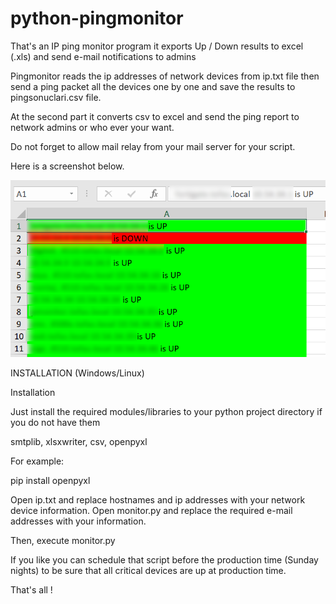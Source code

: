 # python-pingmonitor

That's an IP ping monitor program it exports Up / Down results to excel (.xls) and send e-mail notifications to admins

Pingmonitor reads the ip addresses of network devices from ip.txt file then send a ping packet all the devices one by one and save the results to pingsonuclari.csv file.

At the second part it converts csv to excel and send the ping report to network admins or who ever your want.

Do not forget to allow mail relay from your mail server for your script.

Here is a screenshot below.


![alt text](https://github.com/goksinenki/python-ping-monitor/blob/master/pingmonitor.png)


INSTALLATION (Windows/Linux)

Installation

Just install the required modules/libraries to your python project directory if you do not have them

smtplib, xlsxwriter, csv, openpyxl

For example:

pip install openpyxl

Open ip.txt and replace hostnames and ip addresses with your network device information.
Open monitor.py and replace the required e-mail addresses with your information.

Then, execute monitor.py

If you like you can schedule that script before the production time (Sunday nights) to be sure that all critical devices are up at production time.

That's all !
